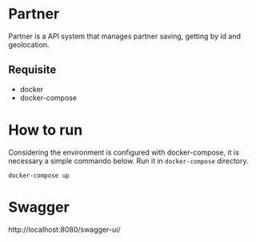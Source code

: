 # Partner

Partner is a API system that manages partner saving, getting by id and geolocation.

## Requisite

- docker
- docker-compose

# How to run

Considering the environment is configured with docker-compose, it is necessary a simple commando below.
Run it in `docker-compose` directory.

```shell
docker-compose up
```

# Swagger

http://localhost:8080/swagger-ui/
